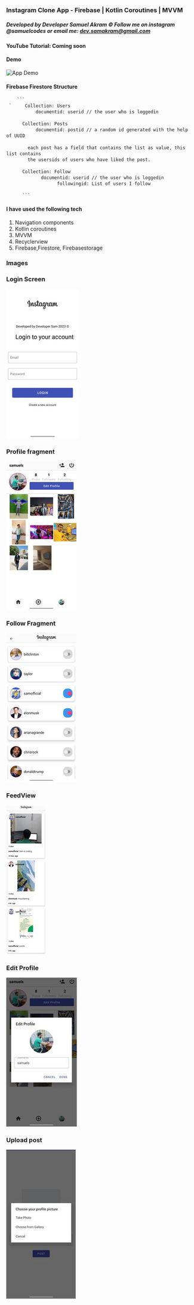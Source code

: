 ### Instagram Clone App - Firebase | Kotlin Coroutines | MVVM 
#####      Developed by Developer Samuel Akram © Follow me on instagram @samuelcodes or email me: dev.samakram@gmail.com

#### YouTube Tutorial: Coming soon 

#### Demo

![App Demo](./images/DEMO.gif)


#### Firebase Firestore Structure 

        ```
     `     Collection: Users
               documentid: userid // the user who is loggedin
     
          Collection: Posts
               documentid: postid // a random id generated with the help of UUID
           
            each post has a field that contains the list as value, this list contains 
            the usersids of users who have liked the post. 
     
          Collection: Follow
                 documentid: userid // the user who is loggedin
                       followingid: List of users I follow
          
          ```

#### I have used the following tech 

1. Navigation components 
2. Kotlin coroutines
3. MVVM
4. Recyclerview
5. Firebase,Firestore, Firebasestorage


### Images

### Login Screen
![](images/8861.jpg)

### Profile fragment 
![](images/8860.jpg)

### Follow Fragment
![](images/8857.jpg)

### FeedView 
![](images/8856.jpg)

### Edit Profile 
![](images/8859.jpg)

### Upload post 
![](images/8858.jpg)


